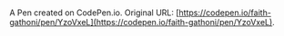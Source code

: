 # 

A Pen created on CodePen.io. Original URL: [https://codepen.io/faith-gathoni/pen/YzoVxeL](https://codepen.io/faith-gathoni/pen/YzoVxeL).

